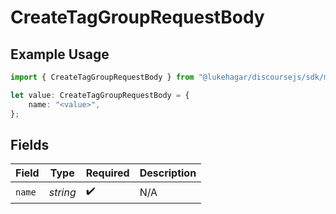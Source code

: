 # CreateTagGroupRequestBody

## Example Usage

```typescript
import { CreateTagGroupRequestBody } from "@lukehagar/discoursejs/sdk/models/operations";

let value: CreateTagGroupRequestBody = {
    name: "<value>",
};
```

## Fields

| Field              | Type               | Required           | Description        |
| ------------------ | ------------------ | ------------------ | ------------------ |
| `name`             | *string*           | :heavy_check_mark: | N/A                |
